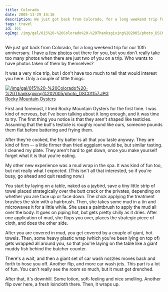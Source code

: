 ```yaml
---
title: Colorado
date: 2005-11-29 14:16
description: We just got back from Colorado, for a long weekend trip for our 10th anniversary.  I have a few photos out there for you, but you don't really take too many photos when there are just two of you on a trip.  Who wants to have photos taken of them by themselves?
tags: travel
id: 161
ogImg: /img/gal/015%20-%20Colorado%20-%20Thanksgiving%202005/photo_DSC01157.JPG
---
```

We just got back from Colorado, for a long weekend trip for our 10th anniversary.  I have <a href="/gal/015%20-%20Colorado%20-%20Thanksgiving%202005/">a few photos</a> out there for you, but you don't really take too many photos when there are just two of you on a trip.  Who wants to have photos taken of them by themselves?

It was a very nice trip, but I don't have too much to tell that would interest you here.  Only a couple of little things:

<a class="lightview alignright" href="/img/gal/015%20-%20Colorado%20-%20Thanksgiving%202005/photo_DSC01157.JPG" data-lightview-caption="Rocky Mountain Oysters" data-lightview-group="group1" style="width:350px;"><img src="/img/gal/015%20-%20Colorado%20-%20Thanksgiving%202005/photo_DSC01157.JPG" alt="/img/gal/015%20-%20Colorado%20-%20Thanksgiving%202005/photo_DSC01157.JPG"><br><span class="caption">Rocky Mountain Oysters</span></a>

First and foremost, I tried Rocky Mountain Oysters  for the first time.  I was kind of nervous, but I've been talking about it long enough, and it was time to try.  The first thing you notice is that they aren't shaped like testicles.  Assuming that the bull's testicle is roughly round like ours, someone pounds them flat before battering and frying them.

After they're cooked, the fry batter is all that you taste anyway.  They are kind of firm -- a little firmer than fried eggplant would be, but similar tasting.  I cleaned my plate.  They aren't hard to get down, once you make yourself forget what it is that you're eating.

My other new experience was a mud wrap in the spa.  It was kind of fun too, but not really what I expected.  (This isn't all that interested, so if you're busy, go ahead and quit reading now.)

You start by laying on a table, naked as a jaybird, save a tiny little strip of towel placed strategically over the butt crack or the privates, depending on whether you are face up or face down.  The chick applying the treatment brushes the skin with a hairbrush.  Then, she takes some mud in a tin and microwaves it for a little while.  She uses a paintbrush to apply the mud all over the body.  It goes on piping hot, but gets pretty chilly as it dries.  After one application of mud, she flops you over, places the strategic piece of cloth, and does the other side.

After you are covered in mud, you get covered by a couple of giant, hot towels.  Then, some heavy plastic wrap (which you've been lying on top of) gets wrapped all around you, so that you're laying on the table like a giant muddy fish behind the butcher counter.

There's a wait, and then a giant set of car wash nozzles moves back and forth to hose you off.  Another flip, and more car wash jets.  This part is a lot of fun.  You can't really see the room so much, but it must get drenched.

After that, it's downhill.  Some lotion, soft-feeling and nice smelling.  Another flip over here, a fresh loincloth there.  Then, it wraps up.

